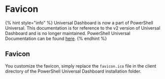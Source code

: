 # Favicon

{% hint style="info" %}
Universal Dashboard is now a part of PowerShell Universal. This documentation is for reference to the v2 version of Universal Dashboard and is no longer maintained. PowerShell Universal Documentation can be found [here](https://docs.ironmansoftware.com).
{% endhint %}

## Favicon

You customize the favicon, simply replace the `favicon.ico` file in the client directory of the PowerShell Universal Dashboard installation folder.

